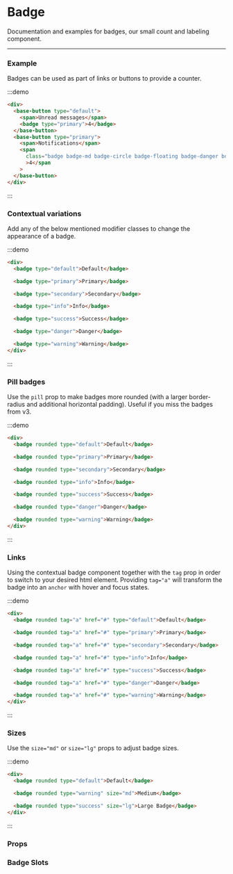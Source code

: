 # Badge

Documentation and examples for badges, our small count and labeling component.

<hr>

### Example

Badges can be used as part of links or buttons to provide a counter.

:::demo

```html
<div>
  <base-button type="default">
    <span>Unread messages</span>
    <badge type="primary">4</badge>
  </base-button>
  <base-button type="primary">
    <span>Notifications</span>
    <span
      class="badge badge-md badge-circle badge-floating badge-danger border-white"
      >4</span
    >
  </base-button>
</div>
```

:::

### Contextual variations

Add any of the below mentioned modifier classes to change the appearance of a badge.

:::demo

```html
<div>
  <badge type="default">Default</badge>

  <badge type="primary">Primary</badge>

  <badge type="secondary">Secondary</badge>

  <badge type="info">Info</badge>

  <badge type="success">Success</badge>

  <badge type="danger">Danger</badge>

  <badge type="warning">Warning</badge>
</div>
```

:::

### Pill badges

Use the `pill` prop to make badges more rounded (with a larger border-radius and additional horizontal padding).
Useful if you miss the badges from v3.

:::demo

```html
<div>
  <badge rounded type="default">Default</badge>

  <badge rounded type="primary">Primary</badge>

  <badge rounded type="secondary">Secondary</badge>

  <badge rounded type="info">Info</badge>

  <badge rounded type="success">Success</badge>

  <badge rounded type="danger">Danger</badge>

  <badge rounded type="warning">Warning</badge>
</div>
```

:::

### Links

Using the contextual badge component
together with the `tag` prop in order to switch to your desired html element.
Providing `tag="a"` will transform the badge into an `anchor` with hover and focus states.

:::demo

```html
<div>
  <badge rounded tag="a" href="#" type="default">Default</badge>

  <badge rounded tag="a" href="#" type="primary">Primary</badge>

  <badge rounded tag="a" href="#" type="secondary">Secondary</badge>

  <badge rounded tag="a" href="#" type="info">Info</badge>

  <badge rounded tag="a" href="#" type="success">Success</badge>

  <badge rounded tag="a" href="#" type="danger">Danger</badge>

  <badge rounded tag="a" href="#" type="warning">Warning</badge>
</div>
```

:::

### Sizes

Use the `size="md"` or `size="lg"` props to adjust badge sizes.

:::demo

```html
<div>
  <badge rounded type="default">Default</badge>

  <badge rounded type="warning" size="md">Medium</badge>

  <badge rounded type="success" size="lg">Large Badge</badge>
</div>
```

:::

### Props

<props-table component-name="badge"></props-table>

### Badge Slots

<slots-table :slots="[
          {name: 'default', description: 'Default content for the badge'}
          ]"/>
